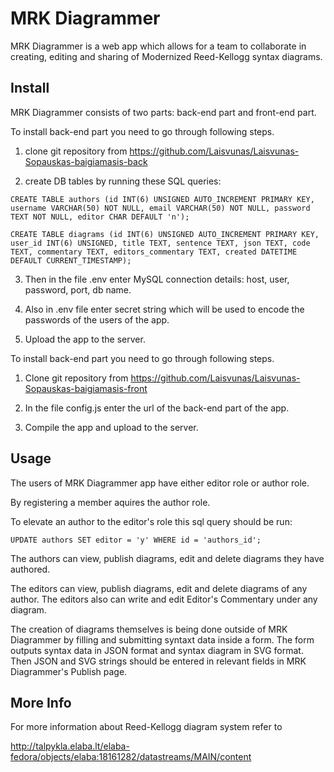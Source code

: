 MRK Diagrammer
=================

MRK Diagrammer is a web app which allows for a team to collaborate in creating, editing and sharing of Modernized Reed-Kellogg syntax diagrams. 

Install
-------

MRK Diagrammer consists of two parts: back-end part and front-end part.

To install back-end part you need to go through following steps.

1. clone git repository from https://github.com/Laisvunas/Laisvunas-Sopauskas-baigiamasis-back

2. create DB tables by running these SQL queries:

```
CREATE TABLE authors (id INT(6) UNSIGNED AUTO_INCREMENT PRIMARY KEY, username VARCHAR(50) NOT NULL, email VARCHAR(50) NOT NULL, password TEXT NOT NULL, editor CHAR DEFAULT 'n');

CREATE TABLE diagrams (id INT(6) UNSIGNED AUTO_INCREMENT PRIMARY KEY, user_id INT(6) UNSIGNED, title TEXT, sentence TEXT, json TEXT, code TEXT, commentary TEXT, editors_commentary TEXT, created DATETIME DEFAULT CURRENT_TIMESTAMP);
```

3. Then in the file .env enter MySQL connection details: host, user, password, port, db name.

4. Also in .env file enter secret string which will be used to encode the passwords of the users of the app.

5. Upload the app to the server.

To install back-end part you need to go through following steps.

1. Clone git repository from https://github.com/Laisvunas/Laisvunas-Sopauskas-baigiamasis-front

2. In the file config.js enter the url of the back-end part of the app.

3. Compile the app and upload to the server.


Usage
-----

The users of MRK Diagrammer app have either editor role or author role.

By registering a member aquires the author role.

To elevate an author to the editor's role this sql query should be run:

```
UPDATE authors SET editor = 'y' WHERE id = 'authors_id';
```

The authors can  view, publish diagrams, edit and delete diagrams they have authored.

The editors can view, publish diagrams, edit and delete diagrams of any author. The editors also can write and edit Editor's Commentary under any diagram.

The creation of diagrams themselves is being done outside of MRK Diagrammer by filling and submitting syntaxt data inside a form. The form outputs syntax data in JSON format and syntax diagram in SVG format. Then JSON and SVG strings should be entered in relevant fields in MRK Diagrammer's Publish page.


More Info
-------------

For more information about Reed-Kellogg diagram system refer to

http://talpykla.elaba.lt/elaba-fedora/objects/elaba:18161282/datastreams/MAIN/content



